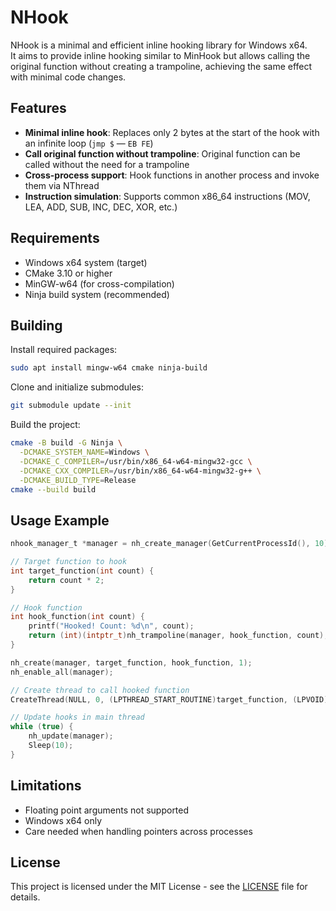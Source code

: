 # NHook

NHook is a minimal and efficient inline hooking library for Windows x64.  
It aims to provide inline hooking similar to MinHook but allows calling the original function without creating a trampoline, achieving the same effect with minimal code changes.

## Features

- **Minimal inline hook**: Replaces only 2 bytes at the start of the hook with an infinite loop (`jmp $` — `EB FE`)
- **Call original function without trampoline**: Original function can be called without the need for a trampoline
- **Cross-process support**: Hook functions in another process and invoke them via NThread
- **Instruction simulation**: Supports common x86_64 instructions (MOV, LEA, ADD, SUB, INC, DEC, XOR, etc.)

## Requirements

- Windows x64 system (target)
- CMake 3.10 or higher
- MinGW-w64 (for cross-compilation)
- Ninja build system (recommended)

## Building

Install required packages:
```bash
sudo apt install mingw-w64 cmake ninja-build
```

Clone and initialize submodules:
```bash
git submodule update --init
```

Build the project:
```bash
cmake -B build -G Ninja \
  -DCMAKE_SYSTEM_NAME=Windows \
  -DCMAKE_C_COMPILER=/usr/bin/x86_64-w64-mingw32-gcc \
  -DCMAKE_CXX_COMPILER=/usr/bin/x86_64-w64-mingw32-g++ \
  -DCMAKE_BUILD_TYPE=Release
cmake --build build
```

## Usage Example

```c
nhook_manager_t *manager = nh_create_manager(GetCurrentProcessId(), 10);

// Target function to hook
int target_function(int count) {
    return count * 2;
}

// Hook function
int hook_function(int count) {
    printf("Hooked! Count: %d\n", count);
    return (int)(intptr_t)nh_trampoline(manager, hook_function, count);
}

nh_create(manager, target_function, hook_function, 1);
nh_enable_all(manager);

// Create thread to call hooked function
CreateThread(NULL, 0, (LPTHREAD_START_ROUTINE)target_function, (LPVOID)5, 0, NULL);

// Update hooks in main thread
while (true) {
    nh_update(manager);
    Sleep(10);
}
```

## Limitations

- Floating point arguments not supported
- Windows x64 only
- Care needed when handling pointers across processes

## License

This project is licensed under the MIT License - see the [LICENSE](LICENSE.md) file for details.